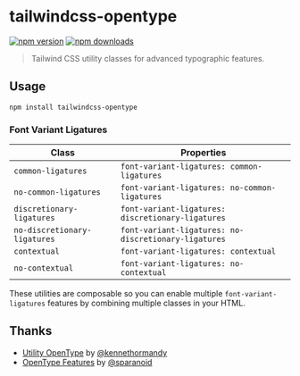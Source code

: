 # tailwindcss-opentype

[![npm version][npm-img]][npm-url]
[![npm downloads][npm-dls]][npm-url]

> Tailwind CSS utility classes for advanced typographic features.

## Usage

```
npm install tailwindcss-opentype
```

### Font Variant Ligatures

| Class                        | Properties                                    |
|------------------------------|-----------------------------------------------|
| `common-ligatures`           | `font-variant-ligatures: common-ligatures`    |
| `no-common-ligatures`        | `font-variant-ligatures: no-common-ligatures` |
| `discretionary-ligatures`    | `font-variant-ligatures: discretionary-ligatures` |
| `no-discretionary-ligatures` | `font-variant-ligatures: no-discretionary-ligatures` |
| `contextual`                 | `font-variant-ligatures: contextual`          |
| `no-contextual`              | `font-variant-ligatures: no-contextual`       |

These utilities are composable so you can enable multiple `font-variant-ligatures` features by combining multiple classes in your HTML.

## Thanks

- [Utility OpenType](https://github.com/kennethormandy/utility-opentype) by [@kennethormandy](https://github.com/kennethormandy)
- [OpenType Features](https://sparanoid.com/lab/opentype-features/) by [@sparanoid](https://github.com/sparanoid)

[npm-url]: https://www.npmjs.com/package/tailwindcss-opentype

[npm-img]: https://img.shields.io/npm/v/tailwindcss-opentype.svg?style=flat-square

[npm-dls]: https://img.shields.io/npm/dt/tailwindcss-opentype.svg?style=flat-square
